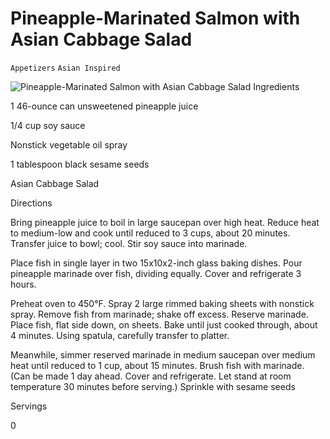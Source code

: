 # Pineapple-Marinated Salmon with Asian Cabbage Salad

`Appetizers` `Asian Inspired`

 ![Pineapple-Marinated Salmon with Asian Cabbage Salad](http://www.epicurious.com/images/recipesmenus/2000/2000_december/104486_116.jpg)   Ingredients  

  1 46-ounce can unsweetened pineapple juice

1/4 cup soy sauce

Nonstick vegetable oil spray

1 tablespoon black sesame seeds

Asian Cabbage Salad

  

   Directions  

  Bring pineapple juice to boil in large saucepan over high heat. Reduce heat to medium-low and cook until reduced to 3 cups, about 20 minutes. Transfer juice to bowl; cool. Stir soy sauce into marinade.

Place fish in single layer in two 15x10x2-inch glass baking dishes. Pour pineapple marinade over fish, dividing equally. Cover and refrigerate 3 hours.

Preheat oven to 450°F. Spray 2 large rimmed baking sheets with nonstick spray. Remove fish from marinade; shake off excess. Reserve marinade. Place fish, flat side down, on sheets. Bake until just cooked through, about 4 minutes. Using spatula, carefully transfer to platter.

Meanwhile, simmer reserved marinade in medium saucepan over medium heat until reduced to 1 cup, about 15 minutes. Brush fish with marinade. (Can be made 1 day ahead. Cover and refrigerate. Let stand at room temperature 30 minutes before serving.) Sprinkle with sesame seeds  

   Servings  

  0  

 
